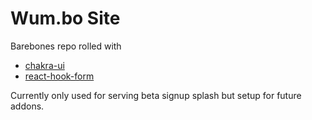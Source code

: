 # Wum.bo Site

Barebones repo rolled with
- [chakra-ui](https://chakra-ui.com/docs/getting-started)
- [react-hook-form](https://react-hook-form.com/)

Currently only used for serving beta signup splash
but setup for future addons.
